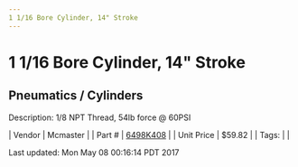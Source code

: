 ```yaml
---
1 1/16 Bore Cylinder, 14" Stroke
---
```

# 1 1/16 Bore Cylinder, 14" Stroke
## Pneumatics / Cylinders
Description: 	1/8 NPT Thread, 54lb force @ 60PSI 

| Vendor | Mcmaster | 
| Part # | [6498K408](https://www.mcmaster.com/#6498K408) | 
| Unit Price | $59.82 | 
| Tags: |  | 

Last updated: Mon May 08 00:16:14 PDT 2017